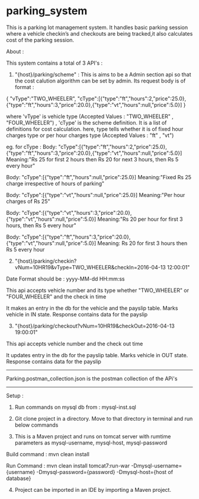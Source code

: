 # parking_system

This is a parking lot management system.
It handles basic parking session where a vehicle checkin’s and checkouts are being tracked,it also calculates cost of the parking session.

About :

This system contains a total of 3 API's : 

1.  "{host}/parking/scheme" : This is aims to be a Admin section api so that the cost calution algorithm can be set by admin.
Its request body is of format :

{
 "vType":"TWO_WHEELER",
 "cType":[{"type":"ft","hours":2,"price":25.0},{"type":"ft","hours":3,"price":20.0},{"type":"vt","hours":null,"price":5.0}]
}

where 'vType' is vehicle type (Accepted Values : "TWO_WHEELER" , "FOUR_WHEELER") ,
     'cType' is the scheme definition. It is a list of definitions for cost calculation. 
     here, type tells whether it is of fixed hour charges type or per hour charges type (Accepted Values : "ft" , "vt")

eg. for cType : 
Body: "cType":[{"type":"ft","hours":2,"price":25.0},{"type":"ft","hours":3,"price":20.0},{"type":"vt","hours":null,"price":5.0}]
Meaning:"Rs 25 for first 2 hours then Rs 20 for next 3 hours, then Rs 5 every hour"

Body: "cType":[{"type":"ft","hours":null,"price":25.0}]
Meaning:"Fixed Rs 25 charge irrespective of hours of parking"

Body: "cType":[{"type":"vt","hours":null,"price":25.0}]
Meaning:"Per hour charges of Rs 25"

Body: "cType":[{"type":"vt","hours":3,"price":20.0},{"type":"vt","hours":null,"price":5.0}]
Meaning:"Rs 20 per hour for first 3 hours, then Rs 5 every hour"

Body: "cType":[{"type":"ft","hours":3,"price":20.0},{"type":"vt","hours":null,"price":5.0}]
Meaning: Rs 20 for first 3 hours then Rs 5 every hour


2. "{host}/parking/checkin?vNum=10HR19&vType=TWO_WHEELER&checkIn=2016-04-13 12:00:01"

Date Format should be : yyyy-MM-dd HH:mm:ss

This api accepts vehicle number and its type whether "TWO_WHEELER" or "FOUR_WHEELER" and the check in time

It makes an entry in the db for the vehicle and the payslip table. Marks vehicle in IN state.
Response contains data for the payslip 


3. "{host}/parking/checkout?vNum=10HR19&checkOut=2016-04-13 19:00:01"

This api accepts vehicle number and the check out time

It updates entry in the db for the payslip table. Marks vehicle in OUT state.
Response contains data for the payslip 

------------------------------------------------

Parking.postman_collection.json is the postman collection of the APi's

------------------------------------------------

Setup : 

1. Run commands on mysql db from : mysql-inst.sql

2. Git clone project in a directory. Move to that directory in terminal and run below commands

3. This is a Maven project and runs on tomcat server with rumtime parameters as mysql-username, mysql-host, mysql-password

Build command : mvn clean install

Run Command : mvn clean install tomcat7:run-war -Dmysql-username={username} -Dmysql-password={password} -Dmysql-host={host of database}

4. Project can be imported in an IDE by importing a Maven project.


